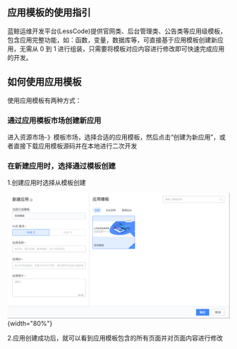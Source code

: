 ## 应用模板的使用指引

蓝鲸运维开发平台(LessCode)提供官网类、后台管理类、公告类等应用级模板，包含应用完整功能，如：函数，变量，数据库等，可直接基于应用模板创建新应用，无需从 0 到 1 进行组装，只需要将模板对应内容进行修改即可快速完成应用的开发。

## 如何使用应用模板

使用应用模板有两种方式：

### 通过应用模板市场创建新应用

进入资源市场-》模板市场，选择合适的应用模板，然后点击“创建为新应用”，或者直接下载应用模板源码并在本地进行二次开发

### 在新建应用时，选择通过模板创建

1.创建应用时选择从模板创建

![](../../../../images/help/zh/project-template.png){width="80%"}

2.应用创建成功后，就可以看到应用模板包含的所有页面并对页面内容进行修改
